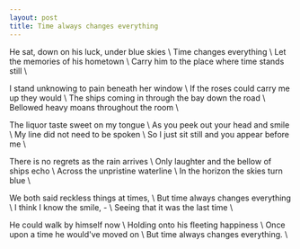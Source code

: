 ```yaml
---
layout: post
title: Time always changes everything
---
```


He sat, down on his luck, under blue skies \\
Time changes everything \\
Let the memories of his hometown \\
Carry him to the place where time stands still \\

I stand unknowing to pain beneath her window \\
If the roses could carry me up they would \\
The ships coming in through the bay down the road \\
Bellowed heavy moans throughout the room \\

The liquor taste sweet on my tongue \\
As you peek out your head and smile \\
My line did not need to be spoken \\
So I just sit still and you appear before me \\

There is no regrets as the rain arrives \\
Only laughter and the bellow of ships echo \\
Across the unpristine waterline \\
In the horizon the skies turn blue \\

We both said reckless things at times, \\
But time always changes everything \\
I think I know the smile, - \\
Seeing that it was the last time \\

He could walk by himself now \\
Holding onto his fleeting happiness \\
Once upon a time he would've moved on \\
But time always changes everything. \\
